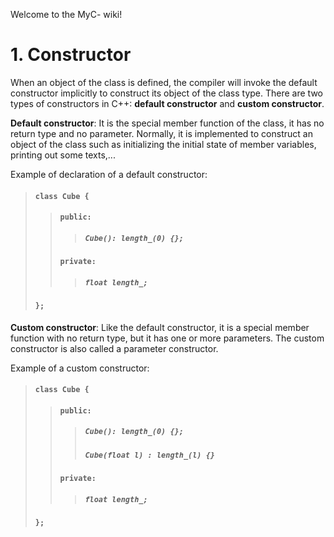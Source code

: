 Welcome to the MyC- wiki!
# 1. Constructor 
>
When an object of the class is defined, the compiler will invoke the default constructor implicitly to construct its object of the class type.
There are two types of constructors in C++: **default constructor** and **custom constructor**.
>
**Default constructor**: It is the special member function of the class, it has no return type and no parameter. Normally, it is implemented to construct an object of the class such as initializing the initial state of member variables, printing out some texts,...
> 
Example of declaration of a default constructor:

> #### `class Cube {`
> > #### `public:`
> > > ##### `Cube(): length_(0) {};`
> > #### `private:`
> > > ##### `float length_;`
> #### `};`
>
**Custom constructor**: Like the default constructor, it is a special member function with no return type, but it has one or more parameters.
The custom constructor is also called a parameter constructor.
>
Example of a custom constructor:
> #### `class Cube {`
> > #### `public:`
> > > ##### `Cube(): length_(0) {};`
> > > ##### `Cube(float l) : length_(l) {}`
> > #### `private:`
> > > ##### `float length_;`
> #### `};`
